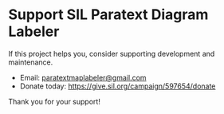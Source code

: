 # Support SIL Paratext Diagram Labeler

If this project helps you, consider supporting development and maintenance.

- Email: paratextmaplabeler@gmail.com
- Donate today: https://give.sil.org/campaign/597654/donate

Thank you for your support!
